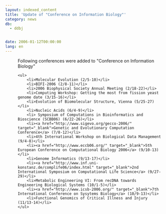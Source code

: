 ```yaml
---
layout: indexed_content
title: 'Update of "Conference on Information Biology"'
category: news
db:
  - ddbj


date: 2006-01-12T00:00:00
lang: en
---
```


<dd>Following conferences were added to "Conference on Information Biology"

    <ul>
        <li>Molecular Evolution (2/5-10)</li>
        <li>BIFI-2006 (2/8-11)</li>
        <li>2006 Biophysical Society Annual Meeting (2/18-22)</li>
        <li>Computing Workshop: Getting the most from fission yeast genome date (3/15-16)</li>
        <li>Evolution of Biomolecular Structure, Vienna (5/25-27)</li>
        <li>Nucleic Acids (6/4-9)</li>
        <li> Symposium of Computations in Bioinformatics and Bioscience (SCBB06) (6/22-26)</li>
        <li><a href="http://www.sigevo.org/gecco-2006/" target="_blank">Genetic and Evolutionary Computation Conference</a> (7/8-12)</li>
        <li>4th International Workshop on Biological Data Management (9/4-8)</li>
        <li><a href="http://www.eccb06.org/" target="_blank">5th European Conference on Computational Biology 2006</a> (9/10-13)</li>
        <li>Genome Informatics (9/13-17)</li>
        <li><a href="http://www.inf.uni-konstanz.de/complife06/index.html" target="_blank">2nd International Symposium on Computational Life Science</a> (9/27-29)</li>
        <li>Metabolic Engineering VI: From recDNA towards Engineering Biological Systems (10/1-5)</li>
        <li><a href="http://www.icsb-2006.org/" target="_blank">7th International Conference on Sysytems Biology</a> (10/9-13)</li>
        <li>Functional Genomics of Critical Illness and Injury (11/13-14)</li>
    </ul>
</dd>
